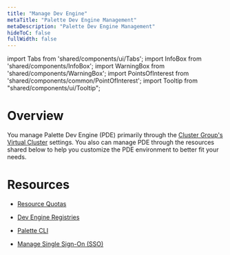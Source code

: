 ```yaml
---
title: "Manage Dev Engine"
metaTitle: "Palette Dev Engine Management"
metaDescription: "Palette Dev Engine Management"
hideToC: false
fullWidth: false
---
```


import Tabs from 'shared/components/ui/Tabs';
import InfoBox from 'shared/components/InfoBox';
import WarningBox from 'shared/components/WarningBox';
import PointsOfInterest from 'shared/components/common/PointOfInterest';
import Tooltip from "shared/components/ui/Tooltip";

# Overview

You manage Palette Dev Engine (PDE) primarily through the [Cluster Group's Virtual Cluster](/clusters/cluster-groups) settings. You also can manage PDE through the resources shared below to help you customize the PDE environment to better fit your needs. 




# Resources

- [Resource Quotas](/devx/manage-dev-engine/resource-quota)


- [Dev Engine Registries](/devx/manage-dev-engine/registries)


- [Palette CLI](/devx/manage-dev-engine/install-palette-cli)


- [Manage Single Sign-On (SSO)](/devx/manage-dev-engine/sso)





